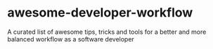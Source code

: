 # awesome-developer-workflow
A curated list of awesome tips, tricks and tools for a better and more balanced workflow as a software developer
